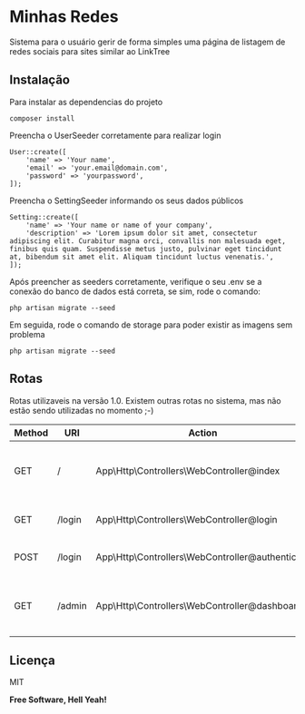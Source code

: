 # Minhas Redes
Sistema para o usuário gerir de forma simples uma página de listagem de redes sociais para sites similar ao LinkTree

## Instalação

Para instalar as dependencias do projeto

```
composer install
```

Preencha o UserSeeder corretamente para realizar login
```
User::create([
    'name' => 'Your name',
    'email' => 'your.email@domain.com',
    'password' => 'yourpassword',
]);
```

Preencha o SettingSeeder informando os seus dados públicos
```
Setting::create([
    'name' => 'Your name or name of your company',
    'description' => 'Lorem ipsum dolor sit amet, consectetur adipiscing elit. Curabitur magna orci, convallis non malesuada eget, finibus quis quam. Suspendisse metus justo, pulvinar eget tincidunt at, bibendum sit amet elit. Aliquam tincidunt luctus venenatis.',
]);
```

Após preencher as seeders corretamente, verifique o seu .env se a conexão do banco de dados está correta, se sim, rode o comando:

```
php artisan migrate --seed
```

Em seguida, rode o comando de storage para poder existir as imagens sem problema

```
php artisan migrate --seed
```

## Rotas

Rotas utilizaveis na versão 1.0.
Existem outras rotas no sistema, mas não estão sendo utilizadas no momento
;-)

| Method | URI | Action | Descrição |
| ------ | ------ | ------ | ------ |
| GET | / | App\Http\Controllers\WebController@index | Retorna a página de listagem das redes sociais |
| GET | /login | App\Http\Controllers\WebController@login | Retorna a página de login |
| POST | /login | App\Http\Controllers\WebController@authenticate | Realiza a autenticação do usuário |
| GET | /admin | App\Http\Controllers\WebController@dashboard | Retorna a página do dashboard para edição dos dados |

## Licença

MIT

**Free Software, Hell Yeah!**
